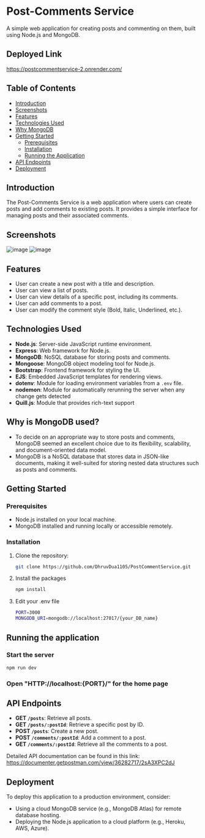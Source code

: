 # Post-Comments Service

A simple web application for creating posts and commenting on them, built using Node.js and MongoDB.

## Deployed Link
https://postcommentservice-2.onrender.com/

## Table of Contents

- [Introduction](#introduction)
- [Screenshots](#screenshots)
- [Features](#features)
- [Technologies Used](#technologies-used)
- [Why MongoDB](#whymongodb)
- [Getting Started](#getting-started)
  - [Prerequisites](#prerequisites)
  - [Installation](#installation)
  - [Running the Application](#running-the-application)
- [API Endpoints](#api-endpoints)
- [Deployment](#deployment)

## Introduction

The Post-Comments Service is a web application where users can create posts and add comments to existing posts. It provides a simple interface for managing posts and their associated comments.

## Screenshots

![image](https://github.com/DhruvDua1105/PostCommentService/assets/86777191/7ba124a5-ca10-419b-bc79-31d1b96a2539)
![image](https://github.com/DhruvDua1105/PostCommentService/assets/86777191/7e2ae2fa-e291-4b60-8b27-7a5d829fbd33)


## Features

- User can create a new post with a title and description.
- User can view a list of posts.
- User can view details of a specific post, including its comments.
- User can add comments to a post.
- User can modify the comment style (Bold, Italic, Underlined, etc.).

## Technologies Used

- **Node.js**: Server-side JavaScript runtime environment.
- **Express**: Web framework for Node.js.
- **MongoDB**: NoSQL database for storing posts and comments.
- **Mongoose**: MongoDB object modeling tool for Node.js.
- **Bootstrap**: Frontend framework for styling the UI.
- **EJS**: Embedded JavaScript templates for rendering views.
- **dotenv**: Module for loading environment variables from a `.env` file.
- **nodemon**: Module for automatically rerunning the server when any change gets detected
- **Quill.js**: Module that provides rich-text support

## Why is MongoDB used?

- To decide on an appropriate way to store posts and comments, MongoDB seemed an excellent choice due to its flexibility, scalability, and document-oriented data model.
- MongoDB is a NoSQL database that stores data in JSON-like documents, making it well-suited for storing nested data structures such as posts and comments.

## Getting Started

### Prerequisites

- Node.js installed on your local machine.
- MongoDB installed and running locally or accessible remotely.

### Installation

1. Clone the repository:

   ```bash
   git clone https://github.com/DhruvDua1105/PostCommentService.git

2. Install the packages
   
   ```bash
   npm install

3. Edit your .env file
   
   ```bash
   PORT=3000
   MONGODB_URI=mongodb://localhost:27017/{your_DB_name}

## Running the application

### Start the server

   ```bash
   npm run dev
   ```
### Open "HTTP://localhost:{PORT}/" for the home page 

## API Endpoints

- **GET `/posts`**: Retrieve all posts.
- **GET `/posts/:postId`**: Retrieve a specific post by ID.
- **POST `/posts`**: Create a new post.
- **POST `/comments/:postId`**: Add a comment to a post.
- **GET `/comments/:postId`**: Retrieve all the comments to a post.

Detailed API documentation can be found in this link:
https://documenter.getpostman.com/view/36282717/2sA3XPC2dJ

## Deployment

To deploy this application to a production environment, consider:

- Using a cloud MongoDB service (e.g., MongoDB Atlas) for remote database hosting.
- Deploying the Node.js application to a cloud platform (e.g., Heroku, AWS, Azure).

